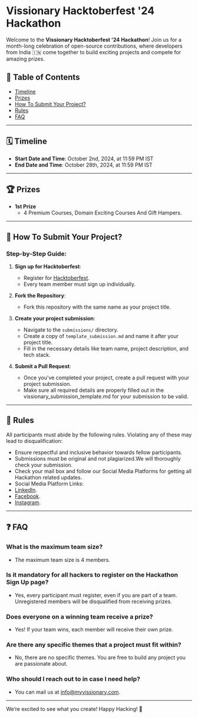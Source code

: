 # Vissionary Hacktoberfest '24 Hackathon

Welcome to the **Vissionary Hacktoberfest '24 Hackathon**! Join us for a month-long celebration of open-source contributions, where developers from India 🇮🇳 come together to build exciting projects and compete for amazing prizes.

## 📖 Table of Contents
- [Timeline](#timeline)
- [Prizes](#prizes)
- [How To Submit Your Project?](#how-to-submit-your-project)
- [Rules ](#rules)
- [FAQ](#faq)

---

## 🗓️ Timeline
- **Start Date and Time**: October 2nd, 2024, at 11:59 PM IST
- **End Date and Time**: October 28th, 2024, at 11:59 PM IST

---

## 🏆 Prizes

- **1st Prize**
  - 4 Premium Courses, Domain
Exciting Courses And Gift Hampers.
---

## 🚀 How To Submit Your Project?

### Step-by-Step Guide:
1. **Sign up for Hacktoberfest**:
   - Register for [Hacktoberfest](https://hacktoberfest.com/).
   - Every team member must sign up individually.
   
2. **Fork the Repository**:
   - Fork this repository with the same name as your project title.

3. **Create your project submission**:
   - Navigate to the `submissions/` directory.
   - Create a copy of `template_submission.md` and name it after your project title.
   - Fill in the necessary details like team name, project description, and tech stack.

4. **Submit a Pull Request**:
   - Once you've completed your project, create a pull request with your project submission.
   - Make sure all required details are properly filled out in the vissionary_submission_template.md for your submission to be valid.

---

## 📜 Rules

All participants must abide by the following rules. Violating any of these may lead to disqualification:

- Ensure respectful and inclusive behavior towards fellow participants.
- Submissions must be original and not plagiarized.We will thoroughly check your submission.
- Check your mail box and follow our Social Media Platforms for getting all Hackathon related updates.
- Social Media Platform Links:
- [LinkedIn](https://www.linkedin.com/company/myvissionary/).
- [Facebook](https://www.facebook.com/profile.php?id=61566520385321).
- [Instagram](https://www.instagram.com/myvissionary/).
---

## ❓ FAQ

### What is the maximum team size?
- The maximum team size is 4 members.

### Is it mandatory for all hackers to register on the Hackathon Sign Up page?
- Yes, every participant must register, even if you are part of a team. Unregistered members will be disqualified from receiving prizes.

### Does everyone on a winning team receive a prize?
- Yes! If your team wins, each member will receive their own prize.

### Are there any specific themes that a project must fit within?
- No, there are no specific themes. You are free to build any project you are passionate about.

### Who should I reach out to in case I need help?
- You can mail us at info@myvissionary.com.

---

We’re excited to see what you create! Happy Hacking! 🎉
